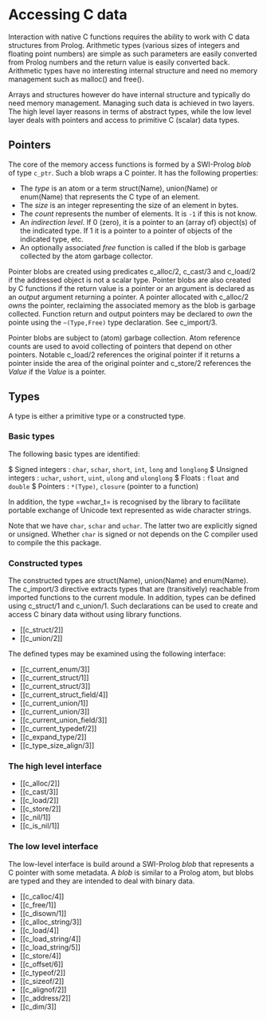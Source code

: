 # Accessing C data

Interaction with native C functions requires the ability to work with C
data structures from Prolog. Arithmetic types (various sizes of integers
and floating point numbers) are simple as such parameters are easily
converted from Prolog numbers and the return value is easily converted
back. Arithmetic types have no interesting internal structure and need
no memory management such as malloc() and free().

Arrays and structures however do have internal structure and typically
do need memory management. Managing such data is achieved in two layers.
The high level layer reasons in terms of abstract types, while the low
level layer deals with pointers and access to primitive C (scalar) data
types.

## Pointers

The core of the memory access functions is formed by a SWI-Prolog _blob_
of type `c_ptr`.  Such a blob wraps a C pointer.  It has the following
properties:

  - The *type* is an atom or a term struct(Name), union(Name) or
    enum(Name) that represents the C type of an element.
  - The *size* is an integer representing the size of an element
    in bytes.
  - The *count* represents the number of elements.  It is `-1` if
    this is not know.
  - An *indirection level*.  If 0 (zero), it is a pointer to an
    (array of) object(s) of the indicated type.  If 1 it is a
    pointer to a pointer of objects of the indicated type, etc.
  - An optionally associated _free_ function is called if the blob
    is garbage collected by the atom garbage collector.

Pointer blobs are created using predicates c_alloc/2, c_cast/3 and
c_load/2 if the addressed object is not a scalar type. Pointer blobs are
also created by C functions if the return value is a pointer or an
argument is declared as an _output_ argument returning a pointer. A
pointer allocated with c_alloc/2 _owns_ the pointer, reclaiming the
associated memory as the blob is garbage collected.  Function return
and output pointers may be declared to _own_ the pointe using the
`~(Type,Free)` type declaration.  See c_import/3.

Pointer blobs are subject to (atom) garbage collection. Atom reference
counts are used to avoid collecting of pointers that depend on other
pointers. Notable c_load/2 references the original pointer if it returns
a pointer inside the area of the original pointer and c_store/2
references the _Value_ if the _Value_ is a pointer.


## Types

A type is either a primitive type or a constructed type.

### Basic types

The following basic types are identified:

  $ Signed integers :
  `char`, `schar`, `short`, `int`, `long` and `longlong`
  $ Unsigned integers :
  `uchar`, `ushort`, `uint`, `ulong` and `ulonglong`
  $ Floats :
  `float` and `double`
  $ Pointers :
  `*(Type)`, `closure` (pointer to a function)

In addition, the type =wchar_t= is recognised by the library to
facilitate portable exchange of Unicode text represented as wide
character strings.

Note that we have `char`, `schar` and `uchar`.  The latter two are
explicitly signed or unsigned.  Whether `char` is signed or not
depends on the C compiler used to compile the this package.


### Constructed types

The constructed types are struct(Name), union(Name) and enum(Name). The
c_import/3 directive extracts types that are (transitively) reachable
from imported functions to the current module. In addition, types can be
defined using c_struct/1 and c_union/1. Such declarations can be used to
create and access C binary data without using library functions.

  - [[c_struct/2]]
  - [[c_union/2]]

The defined types may be examined using the following interface:

  - [[c_current_enum/3]]
  - [[c_current_struct/1]]
  - [[c_current_struct/3]]
  - [[c_current_struct_field/4]]
  - [[c_current_union/1]]
  - [[c_current_union/3]]
  - [[c_current_union_field/3]]
  - [[c_current_typedef/2]]
  - [[c_expand_type/2]]
  - [[c_type_size_align/3]]

### The high level interface

  - [[c_alloc/2]]
  - [[c_cast/3]]
  - [[c_load/2]]
  - [[c_store/2]]
  - [[c_nil/1]]
  - [[c_is_nil/1]]

### The low level interface

The low-level interface is build around a SWI-Prolog _blob_ that
represents a C pointer with some metadata. A _blob_ is similar to a
Prolog atom, but blobs are typed and they are intended to deal with
binary data.

  - [[c_calloc/4]]
  - [[c_free/1]]
  - [[c_disown/1]]
  - [[c_alloc_string/3]]
  - [[c_load/4]]
  - [[c_load_string/4]]
  - [[c_load_string/5]]
  - [[c_store/4]]
  - [[c_offset/6]]
  - [[c_typeof/2]]
  - [[c_sizeof/2]]
  - [[c_alignof/2]]
  - [[c_address/2]]
  - [[c_dim/3]]

